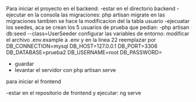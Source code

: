 Para iniciar el proyecto en el backend:
-estar en el directorio backend
-ejecutar en la consola las migraciones:
php artisan migrate
en las migraciones tambien se hace la modificacion del la tabla usuario
-ejecuatar los seedes, aca se crean los 5 usuarios de prueba que pedian:
-php artisan db:seed --class=UserSeeder
configurar las variables de entorno:
modificar el archivo .env.example a .env y en la linea 22 reemplazar por
DB_CONNECTION=mysql
DB_HOST=127.0.0.1
DB_PORT=3306
DB_DATABASE=prueba2
DB_USERNAME=root
DB_PASSWORD=
- guardar
- levantar el servidor con php artisan serve

para iniciar el frontend

-estar en el repositorio de frontend y ejecutar:
ng serve
